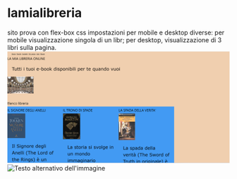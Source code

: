 # lamialibreria
sito prova con flex-box css
impostazioni per mobile e desktop diverse: 
per mobile visualizzazione singola di un libr;
per desktop, visualizzazione di 3 libri sulla pagina.
![Testo alternativo dell'immagine](https://github.com/FrancescaMucilli/lamialibreria/blob/main/desktop.png)
![Testo alternativo dell'immagine](https://francescamucilli.github.io/lamialibreria/)
